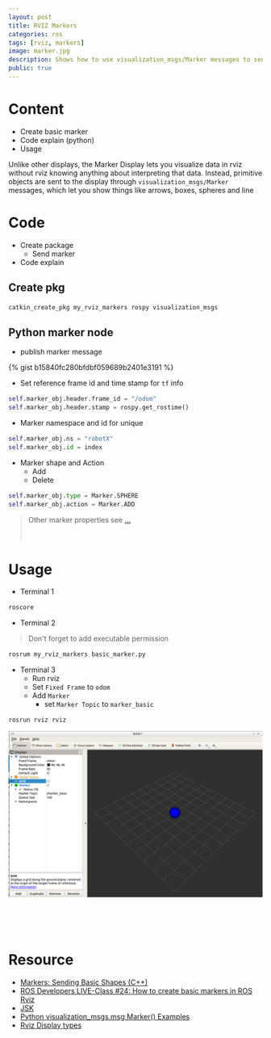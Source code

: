 ```yaml
---
layout: post
title: RVIZ Markers
categories: ros
tags: [rviz, markers]
image: marker.jpg
description: Shows how to use visualization_msgs/Marker messages to send basic shapes (cube, sphere, cylinder, arrow) to rviz.
public: true
---
```

# Content
- Create basic marker
- Code explain (python)
- Usage

Unlike other displays, the Marker Display lets you visualize data in rviz without rviz knowing anything about interpreting that data. Instead, primitive objects are sent to the display through `visualization_msgs/Marker` messages, which let you show things like arrows, boxes, spheres and line

# Code
- Create package
  - Send marker
- Code explain

## Create pkg
```bash
catkin_create_pkg my_rviz_markers rospy visualization_msgs
```

## Python marker node
- publish marker message

{% gist b15840fc280bfdbf059689b2401e3191 %}

- Set reference frame id and time stamp for `tf` info

```python
self.marker_obj.header.frame_id = "/odom"
self.marker_obj.header.stamp = rospy.get_rostime()
```

- Marker namespace and id for unique
  
```python
self.marker_obj.ns = "robotX"
self.marker_obj.id = index
```

- Marker shape and Action
  - Add
  - Delete
  
```python
self.marker_obj.type = Marker.SPHERE
self.marker_obj.action = Marker.ADD
```

> Other marker properties see [...](http://wiki.ros.org/rviz/DisplayTypes/Marker#Message_Parameters)
&nbsp;  
&nbsp;  
&nbsp;  

# Usage
- Terminal 1

```bash
roscore
```

- Terminal 2
> Don't forget to add executable permission
```bash
rosrum my_rviz_markers basic_marker.py
```

- Terminal 3
  - Run rviz
  - Set `Fixed Frame` to `odom`
  - Add `Marker`
    - set `Marker Topic` to `marker_basic`
```bash
rosrun rviz rviz
```

![](/images/2019-06-21-07-26-30.png)

&nbsp;  
&nbsp;  
&nbsp;  
# Resource
- [Markers: Sending Basic Shapes (C++)](http://wiki.ros.org/rviz/Tutorials/Markers%3A%20Basic%20Shapes)
- [ROS Developers LIVE-Class #24: How to create basic markers in ROS Rviz](https://www.youtube.com/watch?v=5pGzW-M6iGQ)
- [JSK](https://jsk-visualization.readthedocs.io/en/latest/index.html)
- [Python visualization_msgs.msg.Marker() Examples ](https://www.programcreek.com/python/example/88812/visualization_msgs.msg.Marker)
- [Rviz Display types](http://wiki.ros.org/rviz/DisplayTypes/Marker#Message_Parameters)